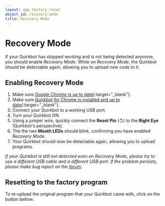 ```yaml
---
layout: app_factory_reset
object_id: recovery-mode
title: Recovery Mode
---
```


# Recovery Mode
If your Quirkbot has stopped working and is not being detected anymore, you should enable *Recovery Mode*. While on *Recovery Mode*, the Quirkbot should be detectable again, allowing you to upload new code to it.

<p class="google-youtube"><google-youtube video-id="KyipPLAemxo" fluid rel="0"></google-youtube></p>

## Enabling Recovery Mode

1. Make sure [*Google Chrome* is up to date](https://support.google.com/chrome/answer/95414){:target="_blank"}.
2. Make sure [*Quirkbot for Chrome* is installed and up to date](https://chrome.google.com/webstore/detail/quirkbot-for-chrome/ackaalhbfjagidmjlhlokoblhbnahegd){:target="_blank"}.
3. Connect your Quirkbot to a working USB port.
4. Turn your Quirkbot ON.
5. Using a jumper wire, quickly connect the **Reset Pin** (↺) to the **Right Eye** (Quirkbot's perspective).
6. The the two **Mouth LEDs** should blink, confirming you have enabled *Recovery Mode*.
7. Your Quirkbot should now be detectable again, allowing you to upload programs.

*If your Quirkbot is still not detected even on Recovery Mode, please try to use a different USB cable and a different USB port. If the problem persists, please make bug report on the [forum](http://forurm.quirkbot.com).*

## Resetting to the factory program
To re-upload the original program that your Quirkbot came with, click on the button bellow.

